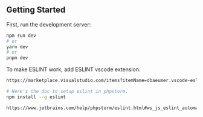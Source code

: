 ## Getting Started

First, run the development server:

```bash
npm run dev
# or
yarn dev
# or
pnpm dev
```

To make ESLINT work, add ESLINT vscode extension:

```bash
https://marketplace.visualstudio.com/items?itemName=dbaeumer.vscode-eslint

# Here's the doc to setup eslint in phpstorm.
npm install --g eslint

https://www.jetbrains.com/help/phpstorm/eslint.html#ws_js_eslint_automatic_configuration
```
